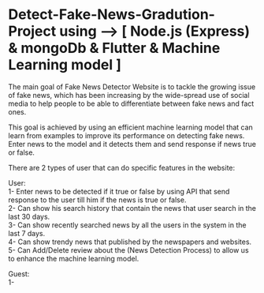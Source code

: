# Detect-Fake-News-Gradution-Project using --> [ Node.js (Express) & mongoDb & Flutter & Machine Learning model ]

The main goal of Fake News Detector Website is to tackle the growing issue of fake news, which has been increasing by the wide-spread use of social media to help people to be able to differentiate between fake news and fact ones.

This goal is achieved by using an efficient machine learning model that can learn from examples to improve its performance on detecting fake news.<br/>
Enter news to the model  and it detects them and send response if news true or false.<br/>

There are 2 types of user that can do specific features in the website:

User:<br/>
1- Enter news to be detected if it true or false by using API that send response to the user till him if the news is true or false.<br/>
2- Can show his search history that contain the news that user search in the last 30 days.<br/>
3- Can show recently searched news by all the users in the system in the last 7 days.<br/>
4- Can show trendy news that published by the newspapers and websites.<br/>
5- Can Add/Delete review about the (News Detection Process) to allow us to enhance the machine learning model.<br/>

Guest:<br/>
1-
